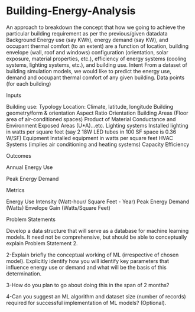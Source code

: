 # Building-Energy-Analysis
An approach to breakdown the concept that how we going to achieve the particular building requirement as per the previous/given datadata
Background
Energy use (say KWh), energy demand (say KW), and occupant thermal comfort (to an extent) are a function of location, building envelope (wall, roof and windows) configuration (orientation, solar exposure, material properties, etc.), efficiency of energy systems (cooling systems, lighting systems, etc.), and building use.
Intent
From a dataset of building simulation models, we would like to predict the energy use, demand and occupant thermal comfort of any given building.
Data points (for each building)

Inputs


Building use: Typology            Location: Climate, latitude, longitude            Building geometry/form & orientation            Aspect Ratio            Orientation            Building Areas (Floor area of air-conditioned spaces)            Product of Material Conductance and Environment Exposed Areas (U*A)...etc.            Lighting systems            Installed lighting in watts per square feet (say 2 18W LED tubes in 100 SF space is 0.36 W/SF)            Equipment          Installed equipment in watts per square feet          HVAC Systems (implies air conditioning and heating systems)            Capacity            Efficiency



Outcomes         

   
   Annual Energy Use      
   
   
   
   Peak Energy Demand





Metrics



Energy Use Intensity (Watt-hour/ Square Feet - Year)
Peak Energy Demand (Watts)
Envelope Gain (Watts/Square Feet)




Problem Statements





Develop a data structure that will serve as a database for machine learning models. It need not be comprehensive, but should be able to conceptually explain Problem Statement 2.





2-Explain briefly the conceptual working of ML (irrespective of chosen model). Explicitly identify how you will identify key parameters that influence energy use or demand and what will be the basis of this determination.




3-How do you plan to go about doing this in the span of 2 months?







4-Can you suggest an ML algorithm and dataset size (number of records) required for successful implementation of ML models? (Optional).

